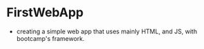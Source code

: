 # FirstWebApp
 
- creating a simple web app that uses mainly HTML, and JS, with bootcamp's framework.
